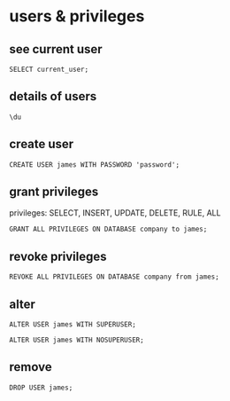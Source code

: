 # users & privileges

## see current user
```
SELECT current_user;
```

## details of users
```
\du
```

## create user
```
CREATE USER james WITH PASSWORD 'password';
```

## grant privileges
privileges: SELECT, INSERT, UPDATE, DELETE, RULE, ALL
```
GRANT ALL PRIVILEGES ON DATABASE company to james;
```

## revoke privileges
```
REVOKE ALL PRIVILEGES ON DATABASE company from james;
```

## alter
```
ALTER USER james WITH SUPERUSER;
```

```
ALTER USER james WITH NOSUPERUSER;
```

## remove
```
DROP USER james;
```
